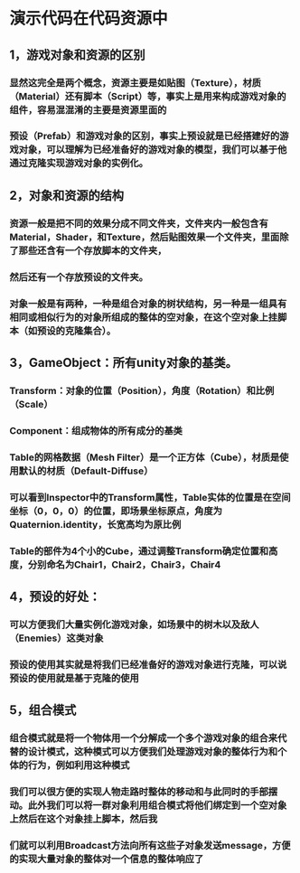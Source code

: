 # 演示代码在代码资源中
## 1，游戏对象和资源的区别  
### 显然这完全是两个概念，资源主要是如贴图（Texture），材质（Material）还有脚本（Script）等，事实上是用来构成游戏对象的组件，容易混混淆的主要是资源里面的  
### 预设（Prefab）和游戏对象的区别，事实上预设就是已经搭建好的游戏对象，可以理解为已经准备好的游戏对象的模型，我们可以基于他通过克隆实现游戏对象的实例化。  
## 2，对象和资源的结构  
### 资源一般是把不同的效果分成不同文件夹，文件夹内一般包含有Material，Shader，和Texture，然后贴图效果一个文件夹，里面除了那些还含有一个存放脚本的文件夹，  
### 然后还有一个存放预设的文件夹。
### 对象一般是有两种，一种是组合对象的树状结构，另一种是一组具有相同或相似行为的对象所组成的整体的空对象，在这个空对象上挂脚本（如预设的克隆集合）。  
## 3，GameObject：所有unity对象的基类。  
### Transform：对象的位置（Position），角度（Rotation）和比例（Scale）  
### Component：组成物体的所有成分的基类  
### Table的网格数据（Mesh Filter）是一个正方体（Cube），材质是使用默认的材质（Default-Diffuse）  
### 可以看到Inspector中的Transform属性，Table实体的位置是在空间坐标（0，0，0）的位置，即场景坐标原点，角度为Quaternion.identity，长宽高均为原比例  
### Table的部件为4个小的Cube，通过调整Transform确定位置和高度，分别命名为Chair1，Chair2，Chair3，Chair4  
## 4，预设的好处：  
### 可以方便我们大量实例化游戏对象，如场景中的树木以及敌人（Enemies）这类对象  
### 预设的使用其实就是将我们已经准备好的游戏对象进行克隆，可以说预设的使用就是基于克隆的使用  
## 5，组合模式  
### 组合模式就是将一个物体用一个分解成一个多个游戏对象的组合来代替的设计模式，这种模式可以方便我们处理游戏对象的整体行为和个体的行为，例如利用这种模式  
### 我们可以很方便的实现人物走路时整体的移动和与此同时的手部摆动。此外我们可以将一群对象利用组合模式将他们绑定到一个空对象上然后在这个对象挂上脚本，然后我  
### 们就可以利用Broadcast方法向所有这些子对象发送message，方便的实现大量对象的整体对一个信息的整体响应了
